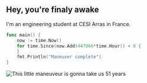 ## Hey, you're finaly awake

I'm an engineering student at CESI Arras in France.

```go
func main() {
	now := time.Now()
	for time.Since(now.Add(447066*time.Hour)) < 0 {
	}
	fmt.Println("Maneuver complete")
}
```

![This little maneuveur is gonna take us 51 years](https://camo.githubusercontent.com/90075001bded167d85498e696cd5f524452710b8/68747470733a2f2f63646e2e646973636f72646170702e636f6d2f6174746163686d656e74732f3731323631333331363439323738373736342f3732373039393039333038373831333732322f4561612d56616158674145637443522e706e67)
